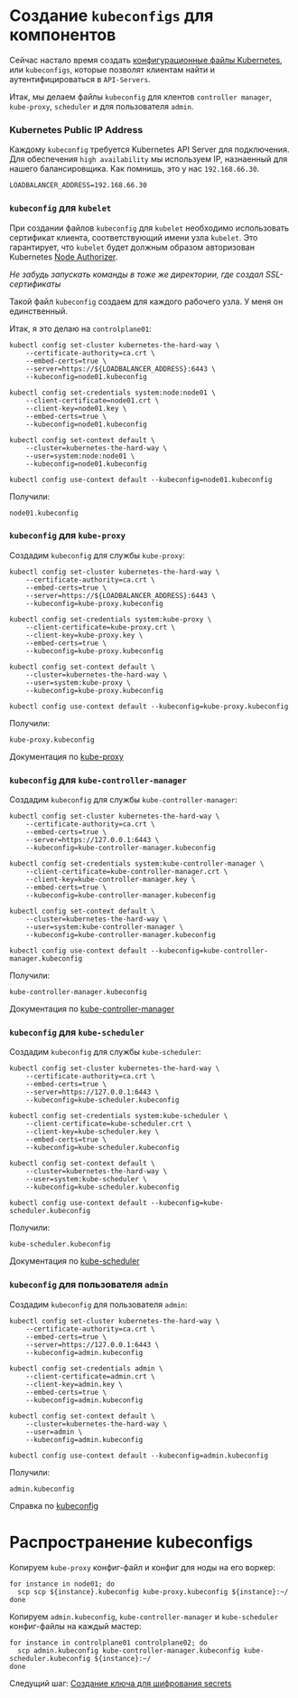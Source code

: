 # Создание `kubeconfigs` для компонентов

Сейчас настало время создать [конфигурационные файлы Kubernetes](https://kubernetes.io/docs/concepts/configuration/organize-cluster-access-kubeconfig/), или `kubeconfigs`, которые позволят клиентам найти и аутентифицироваться в `API-Servers`.

Итак, мы делаем файлы `kubeconfig` для клентов `controller manager`, `kube-proxy`, `scheduler` и для пользователя `admin`.

### Kubernetes Public IP Address

Каждому `kubeconfig` требуется Kubernetes API Server для подключения. Для обеспечения `high availability` мы используем IP, назнаенный для нашего балансировщика. Как помнишь, это у нас `192.168.66.30`.

```
LOADBALANCER_ADDRESS=192.168.66.30
```
### `kubeconfig` для `kubelet`

При создании файлов `kubeconfig` для `kubelet` необходимо использовать сертификат клиента, соответствующий имени узла `kubelet`. Это гарантирует, что `kubelet` будет должным образом авторизован Kubernetes [Node Authorizer](https://kubernetes.io/docs/admin/authorization/node/).

*Не забудь запускать команды в тоже же директории, где создал SSL-сертификаты*

Такой файл `kubeconfig` создаем для каждого рабочего узла. У меня он единственный.

Итак, я это делаю на `controlplane01`:
```
kubectl config set-cluster kubernetes-the-hard-way \
    --certificate-authority=ca.crt \
    --embed-certs=true \
    --server=https://${LOADBALANCER_ADDRESS}:6443 \
    --kubeconfig=node01.kubeconfig

kubectl config set-credentials system:node:node01 \
    --client-certificate=node01.crt \
    --client-key=node01.key \
    --embed-certs=true \
    --kubeconfig=node01.kubeconfig

kubectl config set-context default \
    --cluster=kubernetes-the-hard-way \
    --user=system:node:node01 \
    --kubeconfig=node01.kubeconfig

kubectl config use-context default --kubeconfig=node01.kubeconfig
```

Получили:

```
node01.kubeconfig
```



### `kubeconfig` для `kube-proxy`

Создадим `kubeconfig` для службы `kube-proxy`:

```
kubectl config set-cluster kubernetes-the-hard-way \
    --certificate-authority=ca.crt \
    --embed-certs=true \
    --server=https://${LOADBALANCER_ADDRESS}:6443 \
    --kubeconfig=kube-proxy.kubeconfig

kubectl config set-credentials system:kube-proxy \
    --client-certificate=kube-proxy.crt \
    --client-key=kube-proxy.key \
    --embed-certs=true \
    --kubeconfig=kube-proxy.kubeconfig

kubectl config set-context default \
    --cluster=kubernetes-the-hard-way \
    --user=system:kube-proxy \
    --kubeconfig=kube-proxy.kubeconfig

kubectl config use-context default --kubeconfig=kube-proxy.kubeconfig
```

Получили:

```
kube-proxy.kubeconfig
```

Документация по [kube-proxy](https://kubernetes.io/docs/reference/command-line-tools-reference/kube-proxy/)

### `kubeconfig` для `kube-controller-manager`

Создадим `kubeconfig` для службы `kube-controller-manager`:

```
kubectl config set-cluster kubernetes-the-hard-way \
    --certificate-authority=ca.crt \
    --embed-certs=true \
    --server=https://127.0.0.1:6443 \
    --kubeconfig=kube-controller-manager.kubeconfig

kubectl config set-credentials system:kube-controller-manager \
    --client-certificate=kube-controller-manager.crt \
    --client-key=kube-controller-manager.key \
    --embed-certs=true \
    --kubeconfig=kube-controller-manager.kubeconfig

kubectl config set-context default \
    --cluster=kubernetes-the-hard-way \
    --user=system:kube-controller-manager \
    --kubeconfig=kube-controller-manager.kubeconfig

kubectl config use-context default --kubeconfig=kube-controller-manager.kubeconfig
```

Получили:

```
kube-controller-manager.kubeconfig
```

Документация по [kube-controller-manager](https://kubernetes.io/docs/reference/command-line-tools-reference/kube-controller-manager/)

### `kubeconfig` для `kube-scheduler`

Создадим `kubeconfig` для службы `kube-scheduler`:

```
kubectl config set-cluster kubernetes-the-hard-way \
    --certificate-authority=ca.crt \
    --embed-certs=true \
    --server=https://127.0.0.1:6443 \
    --kubeconfig=kube-scheduler.kubeconfig

kubectl config set-credentials system:kube-scheduler \
    --client-certificate=kube-scheduler.crt \
    --client-key=kube-scheduler.key \
    --embed-certs=true \
    --kubeconfig=kube-scheduler.kubeconfig

kubectl config set-context default \
    --cluster=kubernetes-the-hard-way \
    --user=system:kube-scheduler \
    --kubeconfig=kube-scheduler.kubeconfig

kubectl config use-context default --kubeconfig=kube-scheduler.kubeconfig
```

Получили:

```
kube-scheduler.kubeconfig
```

Документация по [kube-scheduler](https://kubernetes.io/docs/reference/command-line-tools-reference/kube-scheduler/)

### `kubeconfig` для пользователя `admin`

Создадим `kubeconfig` для пользователя `admin`:

```
kubectl config set-cluster kubernetes-the-hard-way \
    --certificate-authority=ca.crt \
    --embed-certs=true \
    --server=https://127.0.0.1:6443 \
    --kubeconfig=admin.kubeconfig

kubectl config set-credentials admin \
    --client-certificate=admin.crt \
    --client-key=admin.key \
    --embed-certs=true \
    --kubeconfig=admin.kubeconfig

kubectl config set-context default \
    --cluster=kubernetes-the-hard-way \
    --user=admin \
    --kubeconfig=admin.kubeconfig

kubectl config use-context default --kubeconfig=admin.kubeconfig
```

Получили:

```
admin.kubeconfig
```

Справка по [kubeconfig](https://kubernetes.io/docs/tasks/access-application-cluster/configure-access-multiple-clusters/)

# Распространение kubeconfigs

Копируем `kube-proxy` конфиг-файл и конфиг для ноды на его воркер:

```
for instance in node01; do
  scp scp ${instance}.kubeconfig kube-proxy.kubeconfig ${instance}:~/
done
```

Копируем `admin.kubeconfig`, `kube-controller-manager` и `kube-scheduler` конфиг-файлы на каждый мастер:

```
for instance in controlplane01 controlplane02; do
  scp admin.kubeconfig kube-controller-manager.kubeconfig kube-scheduler.kubeconfig ${instance}:~/
done
```

Следущий шаг: [Создание ключа для шифрования secrets](05.md)
